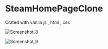 # SteamHomePageClone
Crated with vanila js , html , css

![Screenshot_8](https://github.com/ShahabMorgan/SteamHomePageClone/assets/143191497/f879d5b1-f00d-411c-987a-22f13c1a7be4)

![Screenshot_9](https://github.com/ShahabMorgan/SteamHomePageClone/assets/143191497/01656779-84aa-4593-9482-b795efb3afbb)
